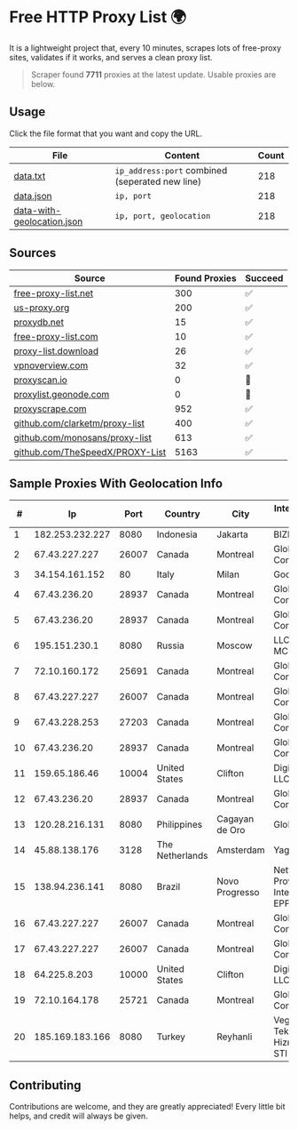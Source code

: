 
# Free HTTP Proxy List 🌍

It is a lightweight project that, every 10 minutes, scrapes lots of free-proxy sites, validates if it works, and serves a clean proxy list.


> Scraper found **7711** proxies at the latest update. Usable proxies are below.

## Usage

Click the file format that you want and copy the URL.


|File|Content|Count|
|----|-------|-----|
|[data.txt](https://raw.githubusercontent.com/themiralay/Proxy-List-World/master/data.txt)|`ip_address:port` combined (seperated new line)|218|
|[data.json](https://raw.githubusercontent.com/themiralay/Proxy-List-World/master/data.json)|`ip, port`|218|
|[data-with-geolocation.json](https://raw.githubusercontent.com/themiralay/Proxy-List-World/master/data-with-geolocation.json)|`ip, port, geolocation`|218|

## Sources

|Source|Found Proxies|Succeed|
|------|-------------|-------|
|[free-proxy-list.net](https://free-proxy-list.net)|300|✅|
|[us-proxy.org](https://www.us-proxy.org)|200|✅|
|[proxydb.net](http://proxydb.net)|15|✅|
|[free-proxy-list.com](https://free-proxy-list.com/?page=&port=&type%5B%5D=http&type%5B%5D=https&up_time=0&search=Search)|10|✅|
|[proxy-list.download](https://www.proxy-list.download/HTTP)|26|✅|
|[vpnoverview.com](https://vpnoverview.com/privacy/anonymous-browsing/free-proxy-servers)|32|✅|
|[proxyscan.io](https://www.proxyscan.io)|0|🚫|
|[proxylist.geonode.com](https://proxylist.geonode.com/api/proxy-list?limit=300&page=1&sort_by=lastChecked&sort_type=desc&protocols=http,https)|0|🚫|
|[proxyscrape.com](https://api.proxyscrape.com/v2/?request=displayproxies&protocol=http&timeout=10000&country=all&ssl=all&anonymity=all)|952|✅|
|[github.com/clarketm/proxy-list](https://raw.githubusercontent.com/clarketm/proxy-list/master/proxy-list-raw.txt)|400|✅|
|[github.com/monosans/proxy-list](https://raw.githubusercontent.com/monosans/proxy-list/main/proxies/http.txt)|613|✅|
|[github.com/TheSpeedX/PROXY-List](https://raw.githubusercontent.com/TheSpeedX/PROXY-List/master/http.txt)|5163|✅|


## Sample Proxies With Geolocation Info

|#|Ip|Port|Country|City|Internet Service Provider|
|-|--|----|-------|----|-------------------------|
|1|182.253.232.227|8080|Indonesia|Jakarta|BIZNET|
|2|67.43.227.227|26007|Canada|Montreal|GloboTech Communications|
|3|34.154.161.152|80|Italy|Milan|Google LLC|
|4|67.43.236.20|28937|Canada|Montreal|GloboTech Communications|
|5|67.43.236.20|28937|Canada|Montreal|GloboTech Communications|
|6|195.151.230.1|8080|Russia|Moscow|LLC Home Me MC|
|7|72.10.160.172|25691|Canada|Montreal|GloboTech Communications|
|8|67.43.227.227|26007|Canada|Montreal|GloboTech Communications|
|9|67.43.228.253|27203|Canada|Montreal|GloboTech Communications|
|10|67.43.236.20|28937|Canada|Montreal|GloboTech Communications|
|11|159.65.186.46|10004|United States|Clifton|DigitalOcean, LLC|
|12|67.43.236.20|28937|Canada|Montreal|GloboTech Communications|
|13|120.28.216.131|8080|Philippines|Cagayan de Oro|Globe Telecom|
|14|45.88.138.176|3128|The Netherlands|Amsterdam|Yaglom Labs Ltd|
|15|138.94.236.141|8080|Brazil|Novo Progresso|Nettcon Provedor De Internet Eireli EPP|
|16|67.43.227.227|26007|Canada|Montreal|GloboTech Communications|
|17|67.43.227.227|26007|Canada|Montreal|GloboTech Communications|
|18|64.225.8.203|10000|United States|Clifton|DigitalOcean, LLC|
|19|72.10.164.178|25721|Canada|Montreal|GloboTech Communications|
|20|185.169.183.166|8080|Turkey|Reyhanli|Veganet Teknolojileri ve Hizmetleri LTD STI|



## Contributing

Contributions are welcome, and they are greatly appreciated! Every
little bit helps, and credit will always be given.

